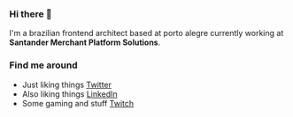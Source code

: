 ### Hi there 👋

I'm a brazilian frontend architect based at porto alegre currently working at **Santander Merchant Platform Solutions**.

### Find me around
- Just liking things <a href="https://www.twitter.com/recs182">Twitter</a>
- Also liking things <a href="https://www.linkedin.com/in/recs182/">LinkedIn</a>
- Some gaming and stuff <a href="https://www.twitch.tv/woodlie">Twitch</a>
